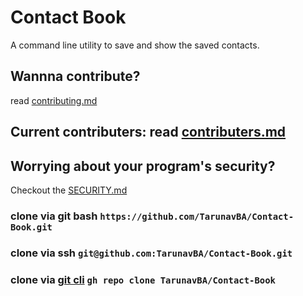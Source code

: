 # Contact Book
A command line utility to save and show the saved contacts.



## Wannna contribute?
read [contributing.md](contributing.md)

## Current contributers: read [contributers.md](contributers.md)

## Worrying about your program's security?
Checkout the [SECURITY.md](SECURITY.md)

### clone via git bash `https://github.com/TarunavBA/Contact-Book.git`
### clone via ssh `git@github.com:TarunavBA/Contact-Book.git`
### clone via [git cli](cli.github.com) `gh repo clone TarunavBA/Contact-Book`
